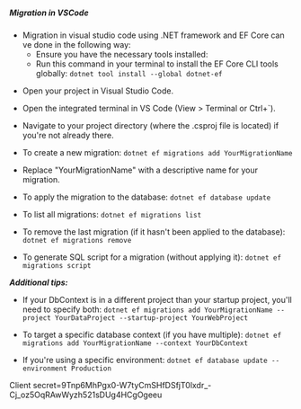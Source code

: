 ##### Migration in VSCode
* Migration in visual studio code using .NET framework and EF Core can ve done in the following way:
   - Ensure you have the necessary tools installed:
    - Run this command in your terminal to install the EF Core CLI tools globally:
`dotnet tool install --global dotnet-ef`

- Open your project in Visual Studio Code.
- Open the integrated terminal in VS Code (View > Terminal or Ctrl+`).
- Navigate to your project directory (where the .csproj file is located) if you're not already there.
- To create a new migration:
`dotnet ef migrations add YourMigrationName`


- Replace "YourMigrationName" with a descriptive name for your migration.
- To apply the migration to the database:
`dotnet ef database update`

- To list all migrations:
    `dotnet ef migrations list`

- To remove the last migration (if it hasn't been applied to the database):
`dotnet ef migrations remove`

- To generate SQL script for a migration (without applying it):
`dotnet ef migrations script`


***Additional tips:***

- If your DbContext is in a different project than your startup project, you'll need to specify both:
`dotnet ef migrations add YourMigrationName --project YourDataProject --startup-project YourWebProject`

- To target a specific database context (if you have multiple):
`dotnet ef migrations add YourMigrationName --context YourDbContext`

- If you're using a specific environment:
`dotnet ef database update --environment Production`

Client secret=9Tnp6MhPgx0-W7tyCmSHfDSfjT0lxdr_-Cj_oz5OqRAwWyzh521sDUg4HCgOgeeu



